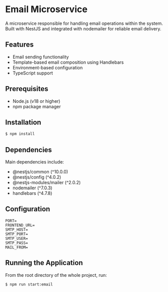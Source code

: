 # Email Microservice

A microservice responsible for handling email operations within the system. Built with NestJS and integrated with
nodemailer for reliable email delivery.

## Features

- Email sending functionality
- Template-based email composition using Handlebars
- Environment-based configuration
- TypeScript support

## Prerequisites

- Node.js (v18 or higher)
- npm package manager

## Installation

```bash
$ npm install
```

## Dependencies

Main dependencies include:

- @nestjs/common (^10.0.0)
- @nestjs/config (^4.0.2)
- @nestjs-modules/mailer (^2.0.2)
- nodemailer (^7.0.3)
- handlebars (^4.7.8)

## Configuration

```dotenv
PORT=
FRONTEND_URL=
SMTP_HOST=
SMTP_PORT=
SMTP_USER=
SMTP_PASS=
MAIL_FROM=
```

## Running the Application

From the root directory of the whole project, run:

```bash
$ npm run start:email
```